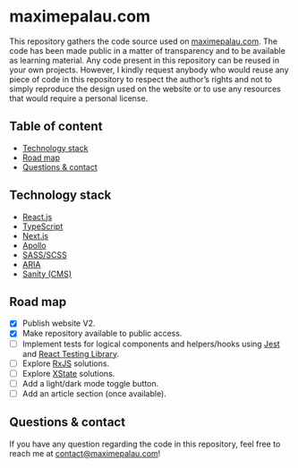# maximepalau.com

This repository gathers the code source used on [maximepalau.com](https://maximepalau.com). The code has been made public in a matter of transparency and to be available as learning material. Any code present in this repository can be reused in your own projects. However, I kindly request anybody who would reuse any piece of code in this repository to respect the author’s rights and not to simply reproduce the design used on the website or to use any resources that would require a personal license.

## Table of content
- [Technology stack](#technology-stack-)
- [Road map](#road-map-)
- [Questions & contact](#questions--contact-)

## Technology stack
- [React.js](https://reactjs.org/)
- [TypeScript](https://www.typescriptlang.org)
- [Next.js](https://nextjs.org)
- [Apollo](https://www.apollographql.com)
- [SASS/SCSS](https://sass-lang.com)
- [ARIA](https://www.w3.org/TR/html-aria/)
- [Sanity (CMS)](https://www.sanity.io)

## Road map
- [x] Publish website V2.
- [x] Make repository available to public access.
- [ ] Implement tests for logical components and helpers/hooks using [Jest](https://jestjs.io) and [React Testing Library](https://testing-library.com/docs/react-testing-library/intro/).
- [ ] Explore [RxJS](https://rxjs.dev) solutions.
- [ ] Explore [XState](https://xstate.js.org/docs/recipes/react.html) solutions.
- [ ] Add a light/dark mode toggle button.
- [ ] Add an article section (once available).

## Questions & contact
If you have any question regarding the code in this repository, feel free to reach me at [contact@maximepalau.com](mailto:contact@maximepalau.com)!
